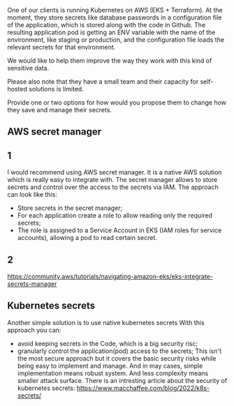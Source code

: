 One of our clients is running Kubernetes on AWS (EKS + Terraform). At the moment, they store secrets like database passwords in a configuration file of the application, which is stored along with the code in Github. The resulting application pod is getting an ENV variable with the name of the environment, like staging or production, and the configuration file loads the relevant secrets for that environment.

We would like to help them improve the way they work with this kind of sensitive data.

Please also note that they have a small team and their capacity for self-hosted solutions is limited.

Provide one or two options for how would you propose them to change how they save and manage their secrets.

####

## AWS secret manager ##

## 1

I would recommend using AWS secret manager. It is a native AWS solution which is really easy to integrate with.
The secret manager allows to store secrets and control over the access to the secrets via IAM.
The approach can look like this:
- Store secrets in the secret manager;
- For each application create a role to allow reading only the required secrets;
- The role is assigned to a Service Account in EKS (IAM roles for service accounts), allowing a pod to read certain secret.

## 2

https://community.aws/tutorials/navigating-amazon-eks/eks-integrate-secrets-manager

## Kubernetes secrets ##

Another simple solution is to use native kubernetes secrets
With this approach you can:
- avoid keeping secrets in the Code, which is a big security risc;
- granularly control the application(pod) access to the secrets;
This isn't the most secure approach but it covers the basic security risks while being easy to implement and manage. And in may cases, simple implementation means robust system. And less complexity means smaller attack surface. 
There is an intresting article about the security of kubernetes secrets: https://www.macchaffee.com/blog/2022/k8s-secrets/

